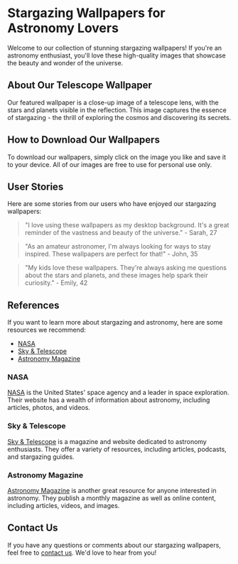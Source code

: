 <!--
Write me content for website with wallpaper which alt text is:

"A close-up image of a telescope lens, with the stars and planets visible in the reflection."

The name/title of the page should not be 1:1 copy of the alt text but rather a real content of the website which is using this wallpaper.

- Use markdown format 
- Start with the heading
- The content should look like a real website 
- Include real sections like references, contact, user stories, etc. use things relevant to the page purpose.
- Feel free to use structure like headings, bullets, numbering, blockquotes, paragraphs, horizontal lines, etc.
- You can use formatting like bold or _italic_
- You can include UTF-8 emojis
- Links should be only #hash anchors (and you can refer to the document itself)
- Do not include images
-->

<!--font:"Montserrat"-->

# Stargazing Wallpapers for Astronomy Lovers

Welcome to our collection of stunning stargazing wallpapers! If you're an astronomy enthusiast, you'll love these high-quality images that showcase the beauty and wonder of the universe.

## About Our Telescope Wallpaper

Our featured wallpaper is a close-up image of a telescope lens, with the stars and planets visible in the reflection. This image captures the essence of stargazing - the thrill of exploring the cosmos and discovering its secrets.

## How to Download Our Wallpapers

To download our wallpapers, simply click on the image you like and save it to your device. All of our images are free to use for personal use only.

## User Stories

Here are some stories from our users who have enjoyed our stargazing wallpapers:

> "I love using these wallpapers as my desktop background. It's a great reminder of the vastness and beauty of the universe." - Sarah, 27

> "As an amateur astronomer, I'm always looking for ways to stay inspired. These wallpapers are perfect for that!" - John, 35

> "My kids love these wallpapers. They're always asking me questions about the stars and planets, and these images help spark their curiosity." - Emily, 42

## References

If you want to learn more about stargazing and astronomy, here are some resources we recommend:

- [NASA](#nasa)
- [Sky & Telescope](#sky-telescope)
- [Astronomy Magazine](#astronomy-magazine)

### NASA

[NASA](#nasa) is the United States' space agency and a leader in space exploration. Their website has a wealth of information about astronomy, including articles, photos, and videos.

### Sky & Telescope

[Sky & Telescope](#sky-telescope) is a magazine and website dedicated to astronomy enthusiasts. They offer a variety of resources, including articles, podcasts, and stargazing guides.

### Astronomy Magazine

[Astronomy Magazine](#astronomy-magazine) is another great resource for anyone interested in astronomy. They publish a monthly magazine as well as online content, including articles, videos, and images.

## Contact Us

If you have any questions or comments about our stargazing wallpapers, feel free to [contact us](#contact). We'd love to hear from you!
